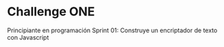 # Challenge ONE
Principiante en programación
Sprint 01: Construye un encriptador de texto con Javascript
